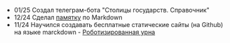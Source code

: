 + 01/25 Создал телеграм-бота "Столицы государств. Справочник"
+ 12/24 Сделал [памятку](https://leorodx.github.io/Markdown/) по Markdown
+ 11/24 Научился создавать бесплатные статические сайты (на Github) на языке marckdown - [Роботизированная урна](https://leorodx.github.io/RoboUrn)

